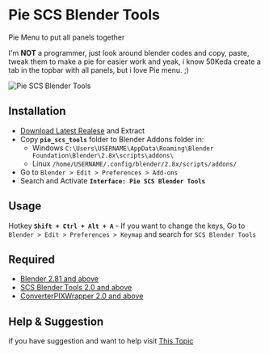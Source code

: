 # Pie SCS Blender Tools

Pie Menu to put all panels together

I'm **NOT** a programmer, just look around blender codes and copy, paste, tweak them to make a pie for easier work
and yeak, i know 50Keda create a tab in the topbar with all panels, but i love Pie menu. ;)

![Pie SCS Blender Tools](https://i.imgur.com/Up7MV3K.png)

## Installation
- [Download Latest Realese](https://github.com/AmirMahdaviAM/PieBlenderTools/releases) and Extract
- Copy **`pie_scs_tools`** folder to Blender Addons folder in:
  - Windows  `C:\Users\USERNAME\AppData\Roaming\Blender Foundation\Blender\2.8x\scripts\addons\`
  - Linux `/home/USERNAME/.config/blender/2.8x/scripts/addons/`
- Go to  `Blender > Edit > Preferences > Add-ons`
- Search and Activate **`Interface: Pie SCS Blender Tools`**

## Usage
Hotkey **`Shift + Ctrl + Alt + A`** - If you want to change the keys, Go to  `Blender > Edit > Preferences > Keymap` and search for `SCS Blender Tools`

## Required
* [Blender 2.81 and above](https://www.blender.org/download/)
* [SCS Blender Tools 2.0 and above](https://github.com/SCSSoftware/BlenderTools/releases)
* [ConverterPIXWrapper 2.0 and above](https://github.com/simon50keda/ConverterPIXWrapper/releases)

## Help & Suggestion
if you have suggestion and want to help visit [This Topic](https://forum.scssoft.com/viewtopic.php?f=162&t=282487)
